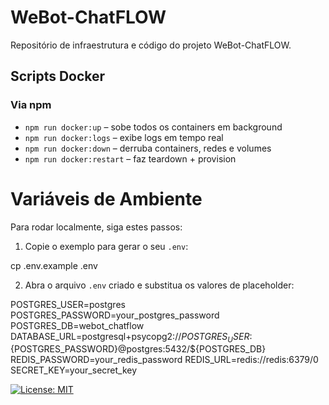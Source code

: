 # WeBot-ChatFLOW

Repositório de infraestrutura e código do projeto WeBot-ChatFLOW.



## Scripts Docker

### Via npm
- `npm run docker:up`       – sobe todos os containers em background  
- `npm run docker:logs`     – exibe logs em tempo real  
- `npm run docker:down`     – derruba containers, redes e volumes  
- `npm run docker:restart`  – faz teardown + provision  


# Variáveis de Ambiente

Para rodar localmente, siga estes passos:

1. Copie o exemplo para gerar o seu `.env`:

cp .env.example .env

2. Abra o arquivo `.env` criado e substitua os valores de placeholder:

POSTGRES_USER=postgres
POSTGRES_PASSWORD=your_postgres_password
POSTGRES_DB=webot_chatflow
DATABASE_URL=postgresql+psycopg2://${POSTGRES_USER}:${POSTGRES_PASSWORD}@postgres:5432/${POSTGRES_DB}
REDIS_PASSWORD=your_redis_password
REDIS_URL=redis://redis:6379/0
SECRET_KEY=your_secret_key

[![License: MIT](https://img.shields.io/badge/License-MIT-yellow.svg)](LICENSE)
